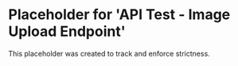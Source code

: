 ﻿# Placeholder for 'API Test - Image Upload Endpoint'
This placeholder was created to track and enforce strictness.
